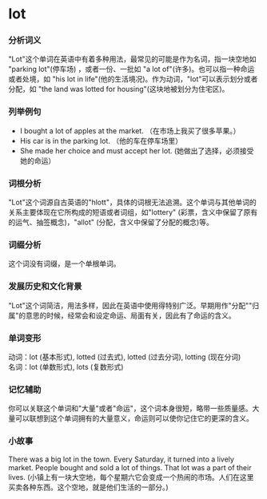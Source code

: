 # lot

### 分析词义

  

"Lot"这个单词在英语中有着多种用法，最常见的可能是作为名词，指一块空地如 "parking lot"(停车场) ，或者一份、一批如 "a lot of"(许多)。也可以指一种命运或者处境，如 "his lot in life"(他的生活境况)。作为动词，"lot"可以表示划分或者分配，如 "the land was lotted for housing"(这块地被划分为住宅区)。

  

### 列举例句

  

*   I bought a lot of apples at the market. （在市场上我买了很多苹果。）
*   His car is in the parking lot. （他的车在停车场里）
*   She made her choice and must accept her lot. (她做出了选择，必须接受她的命运）

  

### 词根分析

  

"Lot"这个词源自古英语的"hlott"，具体的词根无法追溯。这个单词与其他单词的关系主要体现在它所构成的短语或者词组，如"lottery" (彩票，含义中保留了原有的运气、抽签概念)，"allot" (分配，含义中保留了分配的概念)等。

  

### 词缀分析

  

这个词没有词缀，是一个单根单词。

  

### 发展历史和文化背景

  

"Lot"这个词简洁，用法多样，因此在英语中使用得特别广泛。早期用作"分配""归属"的意思的时候，经常会和设定命运、局面有关，因此有了命运的含义。

  

### 单词变形

  

动词：lot (基本形式), lotted (过去式), lotted (过去分词), lotting (现在分词)  
名词：lot (单数形式), lots (复数形式)

  

### 记忆辅助

  

你可以关联这个单词和"大量"或者"命运"，这个词本身很短，略带一些质量感。大量可以联想到这个单词拥有的大量意义，命运则可以使你记住它的更深的含义。

  

### 小故事

  

There was a big lot in the town. Every Saturday, it turned into a lively market. People bought and sold a lot of things. That lot was a part of their lives. (小镇上有一块大空地，每个星期六它会变成一个热闹的市场。人们在这里买卖各种东西。这个空地，就是他们生活的一部分。)
